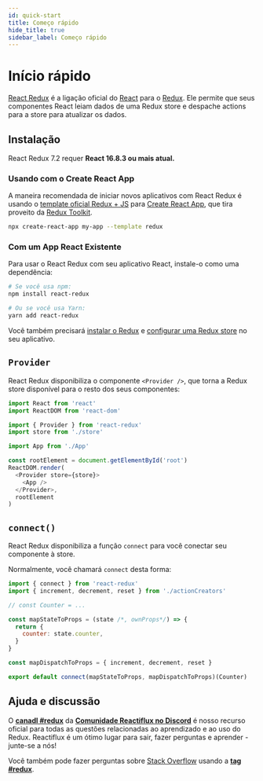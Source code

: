 ```yaml
---
id: quick-start
title: Começo rápido
hide_title: true
sidebar_label: Começo rápido
---
```


# Início rápido

[React Redux](https://github.com/reduxjs/react-redux) é a ligação oficial do [React](https://reactjs.org/) para o [Redux](https://redux.js.org/). Ele permite que seus componentes React leiam dados de uma Redux store e despache actions para a store para atualizar os dados.

## Instalação

React Redux 7.2 requer **React 16.8.3 ou mais atual.**

### Usando com o Create React App

A maneira recomendada de iniciar novos aplicativos com React Redux é usando o [template oficial Redux + JS](https://github.com/reduxjs/cra-template-redux) para [Create React App](https://github.com/facebook/create-react-app), que tira proveito da [Redux Toolkit](https://redux-toolkit.js.org/).

```sh
npx create-react-app my-app --template redux
```

### Com um App React Existente

Para usar o React Redux com seu aplicativo React, instale-o como uma dependência:

```bash
# Se você usa npm:
npm install react-redux

# Ou se você usa Yarn:
yarn add react-redux
```

Você também precisará [instalar o Redux](https://redux.js.org/introduction/installation) e [configurar uma Redux store](https://redux.js.org/recipes/configuring-your-store/) no seu aplicativo.

## `Provider`

React Redux disponibiliza o componente `<Provider />`, que torna a Redux store disponível para o resto dos seus componentes:

```js
import React from 'react'
import ReactDOM from 'react-dom'

import { Provider } from 'react-redux'
import store from './store'

import App from './App'

const rootElement = document.getElementById('root')
ReactDOM.render(
  <Provider store={store}>
    <App />
  </Provider>,
  rootElement
)
```

## `connect()`

React Redux disponibiliza a função `connect` para você conectar seu componente à store.

Normalmente, você chamará `connect` desta forma:

```js
import { connect } from 'react-redux'
import { increment, decrement, reset } from './actionCreators'

// const Counter = ...

const mapStateToProps = (state /*, ownProps*/) => {
  return {
    counter: state.counter,
  }
}

const mapDispatchToProps = { increment, decrement, reset }

export default connect(mapStateToProps, mapDispatchToProps)(Counter)
```

## Ajuda e discussão

O **[canadl #redux](https://discord.gg/0ZcbPKXt5bZ6au5t)** da **[Comunidade Reactiflux no Discord](http://www.reactiflux.com)** é nosso recurso oficial para todas as questões relacionadas ao aprendizado e ao uso do Redux. Reactiflux é um ótimo lugar para sair, fazer perguntas e aprender - junte-se a nós!

Você também pode fazer perguntas sobre [Stack Overflow](https://stackoverflow.com) usando a **[tag #redux](https://stackoverflow.com/questions/tagged/redux)**.
